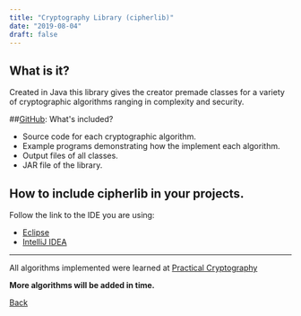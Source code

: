 ```yaml
---
title: "Cryptography Library (cipherlib)"
date: "2019-08-04"
draft: false
---
```


## What is it?
Created in Java this library gives the creator premade classes for a variety of cryptographic algorithms ranging in complexity and security.

##[GitHub](https://github.com/abeherham/cipherlib): What's included?
* Source code for each cryptographic algorithm.
* Example programs demonstrating how the implement each algorithm.
* Output files of all classes.
* JAR file of the library.

## How to include cipherlib in your projects.
Follow the link to the IDE you are using:
* [Eclipse](http://www.oxfordmathcenter.com/drupal7/node/44)
* [IntelliJ IDEA](https://www.jetbrains.com/help/idea/library.html)

---

All algorithms implemented were learned at [Practical Cryptography](http://practicalcryptography.com/)

**More algorithms will be added in time.**

[Back](/projects)

